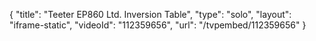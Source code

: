 {
    "title": "Teeter EP860 Ltd. Inversion Table",
    "type": "solo",
    "layout": "iframe-static",
    "videoId": "112359656",
    "url": "\/tvpembed\/112359656"
}